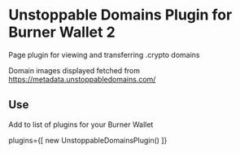 # Unstoppable Domains Plugin for Burner Wallet 2

Page plugin for viewing and transferring .crypto domains

Domain images displayed fetched from https://metadata.unstoppabledomains.com/

## Use
Add to list of plugins for your Burner Wallet 

plugins={[
  new UnstoppableDomainsPlugin()
]}
